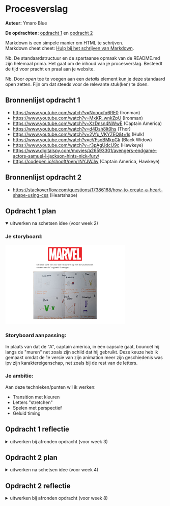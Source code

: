 # Procesverslag
**Auteur:** Ymaro Blue

**De opdrachten:** [opdracht 1](opdracht1/index.html) en [opdracht 2](opdracht2/index.html)


Markdown is een simpele manier om HTML te schrijven.  
Markdown cheat cheet: [Hulp bij het schrijven van Markdown](https://github.com/adam-p/markdown-here/wiki/Markdown-Cheatsheet).

Nb. De standaardstructuur en de spartaanse opmaak van de README.md zijn helemaal prima. Het gaat om de inhoud van je procesverslag. Besteedt de tijd voor pracht en praal aan je website.

Nb. Door *open* toe te voegen aan een *details* element kun je deze standaard open zetten. Fijn om dat steeds voor de relevante stuk(ken) te doen.



## Bronnenlijst opdracht 1
  - https://www.youtube.com/watch?v=Noooxfq6RE0 (Ironman)
  - https://www.youtube.com/watch?v=MxKR_wnkZpU (Ironman)
  - https://www.youtube.com/watch?v=XzDnsn4NWwE (Captain America)
  - https://www.youtube.com/watch?v=d4Dsh8lt0hs (Thor)
  - https://www.youtube.com/watch?v=2Vfu_VKYZEQ&t=1s (Hulk)
  - https://www.youtube.com/watch?v=cVFsoBMkpGk (Black Widow)
  - https://www.youtube.com/watch?v=r3pAgUdcU9c (Hawkeye)
  - https://www.digitalspy.com/movies/a26593301/avengers-endgame-actors-samuel-l-jackson-hints-nick-fury/
  - https://codepen.io/shooft/pen/rNYJWJw (Captain America, Hawkeye)

## Bronnenlijst opdracht 2
  - https://stackoverflow.com/questions/17386168/how-to-create-a-heart-shape-using-css (Heartshape)



## Opdracht 1 plan

<details open>
  <summary>uitwerken na schetsen idee (voor week 2)</summary>


  ### Je storyboard:
  <img src="readme-images/opdracht1/storyboard.jpg" width="375px" alt="storyboard voor opdracht 1">

  ### Storyboard aanpassing:
  In plaats van dat de "A", captain america, in een capsule gaat, bouncet hij langs de "muren" net zoals zijn schild dat hij gebruikt. Deze keuze heb ik gemaakt omdat de 1e versie van zijn animation meer zijn geschiedenis was ipv zijn karaktereigenschap, net zoals bij de rest van de letters.


  ### Je ambitie: 
  Aan deze technieken/punten wil ik werken:
  - Transition met kleuren
  - Letters "stretchen"
  - Spelen met perspectief
  - Geluid timing
  
 
</details>



## Opdracht 1 reflectie

<details>
  <summary>uitwerken bij afronden opdracht (voor week 3)</summary>


  ### Je uitkomst - karakteristiek screenshot(s):
  <img src="readme-images/opdracht1/marvel.jpg" width="375px" alt="uitomst opdracht 1">


  ### Dit ging goed/Heb ik geleerd: 
  Het verplaasten van letter naar bepaalde posities vond ik goed gaan. Ook precies op timing. Dit kan ik niet laten zien in foto's, maar dit is wel terug te zien in de animatie. Verder heb ik geleerd over perspectief(3d) en heb ik dit ook toe kunnen passen op de Hawkeye animatie(Letter L).
  Bij mijn animatie komen de letter 1 voor 1 in beeld met bijpassend geluid, wanneer er wordt gekozen om de animatie af te spelen op het introscherm.

  <img src="readme-images/opdracht1/intro.jpg" width="375px" alt="introscherm">
  <img src="readme-images/opdracht1/ironman.jpg" width="375px" alt="Letter M">
  <img src="readme-images/opdracht1/captain.jpg" width="375px" alt="Letter A">
  <img src="readme-images/opdracht1/thor.jpg" width="375px" alt="Letter R">
  <img src="readme-images/opdracht1/hulk.jpg" width="375px" alt="Letter V">
  <img src="readme-images/opdracht1/widow.jpg" width="375px" alt="Letter E">
  <img src="readme-images/opdracht1/hawkeye.jpg" width="375px" alt="Letter L">


  ### Dit was lastig/Is niet gelukt:
  Er was niet echt iets dat mij niet lukte. Alles wat ik probeerde toe te passen lukte mij wel. Ik heb alleen een issue op de kleinere schermen en mac/ios. De letters r en v afgesneden wordt aan de zijkant op kleine schermen en op de mac/ios lopen sommige animaties niet helemaal goed. Dit is mij ook helaas niet gelukt om te fixen.

  <img src="readme-images/opdracht1/clipped-thor.jpg" width="375px" alt="Letter R die afgekapt wordt">
  <img src="readme-images/opdracht1/clipped-hulk.jpg" width="375px" alt="Letter V die afgekapt wordt">
</details>



## Opdracht 2 plan

<details>
  <summary>uitwerken na schetsen idee (voor week 4)</summary>


  ### Je ontwerp:
  <img src="readme-images/opdracht2/Opdracht 2_ Plan.jpg" width="375px" alt="ontwerp opdracht 2">


  ### Je ambitie: 
  Aan deze technieken/punten wil ik werken:
  - microinteracties na een bepaalde triggers
  - Heel "DRY" werken
  - Goede responsive layout/columns
  - Goed gebruik maken van localStorage
  - Filteren op de api lijst
</details>

## Opdracht 2 reflectie

<details>
  <summary>uitwerken bij afronden opdracht (voor week 8)</summary>

  ### Je uitkomst - karakteristiek screenshot(s):
  <img src="readme-images/opdracht2/movie_bucket_home.jpg" width="150px" alt="Uitkomst: Homepagina">
  <img src="readme-images/opdracht2/movie_bucket_saved_movies.jpg" width="150px" alt="Uitkomst: Saved Movies">
  <img src="readme-images/opdracht2/movie_bucket_filters.jpg" width="150px" alt="Uitkomst: Filters">


  ### Dit ging goed/Heb ik geleerd: 
  Wat goed ging is het gebruik van de localStorage om films en zelfs ook filters in op te slaan. De localstorage wordt ook gebruikt om te kijken of je de savedMoves section open had staan of niet, zodat na het refreshen hij ook open is.

  <img src="readme-images/opdracht2/movie_bucket_saved_movies.jpg" width="150px" alt="Uitkomst: Saved Movies">


  Wat ik ook leuk vond zijn de scroll events. De "scroll to top" button is alleen zichtbaar als er naar beneden wordt gescrolld

  <img src="readme-images/opdracht2/movie_bucket_home.jpg" width="300px" alt="Uitkomst: Homepagina">
  <img src="readme-images/opdracht2/movie_bucket_scroll_to_top.jpg" width="300px" alt="Uitkomst: Saved Movies">


  Als laatst vond ik mijn microinteracties wel leuk om te maken en vind ik ook dat zij goed gelukt zijn. Dit is alleen lastig om te zien, omdat dit bewegende beelden zijn.


  ### Dit was lastig/Is niet gelukt:
  Wat ik lastig vond om te doen is het werkend krijgen van sorteren/filteren door het gebruik van de api. Deze api was niet zo goed op het gebied van params doorgeven zoals genres. Dit moest ik dus allemaal handmatig schrijven en werkt eigenlijk alleen op de al geladen films en niet op de films die nog gelazyload moeten worden.

  <img src="readme-images/opdracht2/movie_bucket_filtered.jpg" width="350px" alt="Uitkomst: Saved Movies">
</details>